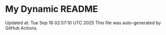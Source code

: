 # My Dynamic README
Updated at: Tue Sep 16 02:57:10 UTC 2025
This file was auto-generated by GitHub Actions.
